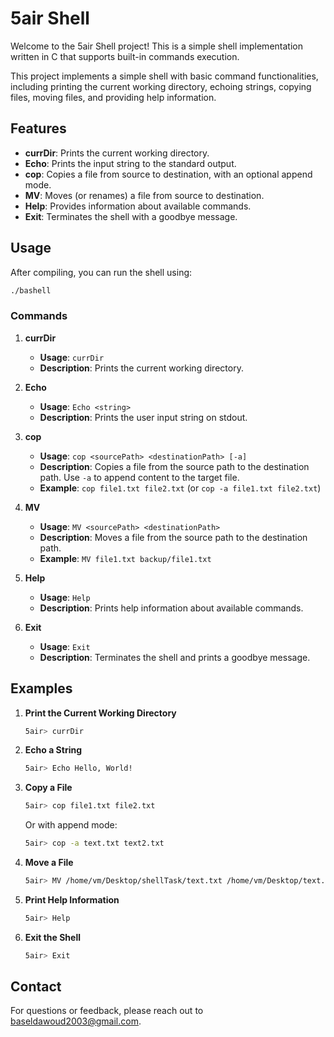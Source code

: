 # 5air Shell

Welcome to the 5air Shell project! This is a simple shell implementation written in C that supports built-in commands execution.

This project implements a simple shell with basic command functionalities, including printing the current working directory, echoing strings, copying files, moving files, and providing help information.

## Features

- **currDir**: Prints the current working directory.
- **Echo**: Prints the input string to the standard output.
- **cop**: Copies a file from source to destination, with an optional append mode.
- **MV**: Moves (or renames) a file from source to destination.
- **Help**: Provides information about available commands.
- **Exit**: Terminates the shell with a goodbye message.

## Usage

After compiling, you can run the shell using:

```bash
./bashell
```

### Commands

1. **currDir**
   - **Usage**: `currDir`
   - **Description**: Prints the current working directory.

2. **Echo**
   - **Usage**: `Echo <string>`
   - **Description**: Prints the user input string on stdout.

3. **cop**
   - **Usage**: `cop <sourcePath> <destinationPath> [-a]`
   - **Description**: Copies a file from the source path to the destination path. Use `-a` to append content to the target file.
   - **Example**: `cop file1.txt file2.txt` (or `cop -a file1.txt file2.txt`)

4. **MV**
   - **Usage**: `MV <sourcePath> <destinationPath>`
   - **Description**: Moves a file from the source path to the destination path.
   - **Example**: `MV file1.txt backup/file1.txt`

5. **Help**
   - **Usage**: `Help`
   - **Description**: Prints help information about available commands.

6. **Exit**
   - **Usage**: `Exit`
   - **Description**: Terminates the shell and prints a goodbye message.

## Examples

1. **Print the Current Working Directory**
   ```bash
   5air> currDir
   ```

2. **Echo a String**
   ```bash
   5air> Echo Hello, World!
   ```

3. **Copy a File**
   ```bash
   5air> cop file1.txt file2.txt
   ```
   Or with append mode:
   ```bash
   5air> cop -a text.txt text2.txt
   ```

4. **Move a File**
   ```bash
   5air> MV /home/vm/Desktop/shellTask/text.txt /home/vm/Desktop/text.txt
   ```

5. **Print Help Information**
   ```bash
   5air> Help
   ```

6. **Exit the Shell**
   ```bash
   5air> Exit
   ```

## Contact

For questions or feedback, please reach out to baseldawoud2003@gmail.com.
